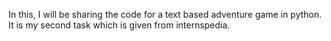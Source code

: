 In this, I will be sharing the code for a text based adventure game in python. It is my second task which is given from internspedia. 
